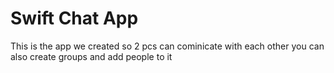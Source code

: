# Swift Chat App
 This is the app we created so 2 pcs can cominicate with each other you can also create groups and add people to it
